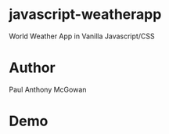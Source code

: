 # javascript-weatherapp
World Weather App in Vanilla Javascript/CSS

# Author

Paul Anthony McGowan

# Demo
